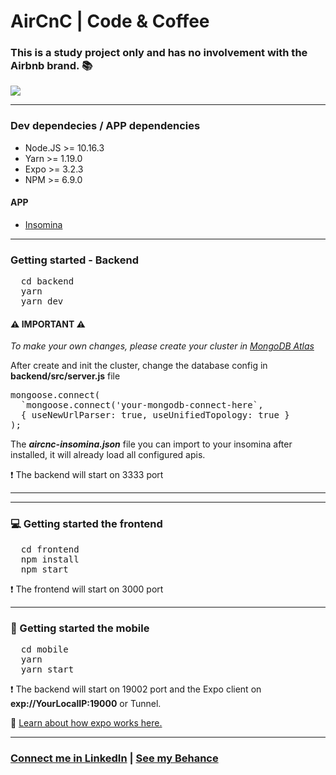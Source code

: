 # AirCnC | Code & Coffee <br/>

### This is a study project only and has no involvement with the Airbnb brand. :books:

<img src="frontend/src/assets/description.png" />

<hr/>

### Dev dependecies / APP dependencies

- Node.JS >= 10.16.3
- Yarn >= 1.19.0
- Expo >= 3.2.3
- NPM >= 6.9.0

#### APP
 - <a href="https://insomnia.rest/download/">Insomina</a>

<hr />

### Getting started - Backend
<pre>
  cd backend
  yarn 
  yarn dev
</pre>

#### :warning: IMPORTANT :warning:
_To make your own changes, please create your cluster in <a href="https://www.mongodb.com/">MongoDB Atlas</a>_

After create and init the cluster, change the database config in <b>backend/src/server.js</b> file<br/>

<pre>
mongoose.connect(
  `mongoose.connect('your-mongodb-connect-here`,
  { useNewUrlParser: true, useUnifiedTopology: true }
);
</pre>

The <b><em>aircnc-insomina.json</em></b> file you can import to your insomina after installed, it will already load all configured apis.

:heavy_exclamation_mark: The backend will start on 3333 port
****
<hr />

### :computer: Getting started the frontend 
<pre>
  cd frontend
  npm install
  npm start
</pre>

:heavy_exclamation_mark: The frontend will start on 3000 port

<hr />

### :iphone: Getting started the mobile 
<pre>
  cd mobile
  yarn
  yarn start
</pre>


:heavy_exclamation_mark: The backend will start on 19002 port and the Expo client on <b>exp://YourLocalIP:19000</b> or Tunnel.

:newspaper: <a href="https://docs.expo.io/versions/latest/workflow/how-expo-works/">Learn about how expo works here.</a>

<hr/>

### <a href="http://linkedin.com/in/luizcelso">Connect me in LinkedIn</a> | <a href="https://www.behance.net/lcelso">See my Behance</a>